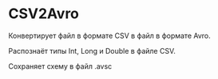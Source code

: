 # CSV2Avro

Конвертирует файл в формате CSV в файл в формате Avro.

Распознаёт типы Int, Long и Double в файле CSV.

Сохраняет схему в файл .avsc
